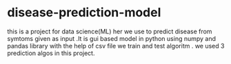 # disease-prediction-model
this is a project for data science(ML) her we use to predict disease from symtoms given as input .It is gui based model in python using numpy and pandas library with the help of csv file we train and test algoritm . we used 3 prediction algos in this project.

